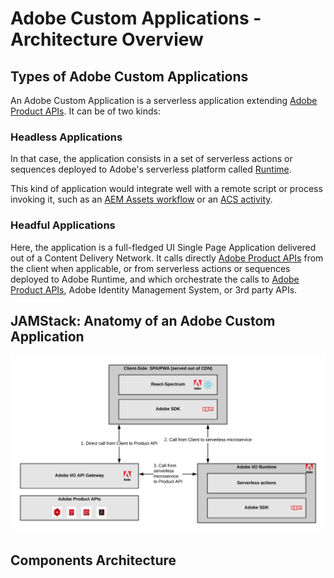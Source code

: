 # Adobe Custom Applications - Architecture Overview

## Types of Adobe Custom Applications

An Adobe Custom Application is a serverless application extending [Adobe Product APIs](https://www.adobe.io/apis.html).
It can be of two kinds:

### Headless Applications

In that case, the application consists in a set of serverless actions or sequences deployed to Adobe's serverless platform called [Runtime](https://github.com/AdobeDocs/adobeio-runtime).

This kind of application would integrate well with a remote script or process invoking it, such as an [AEM Assets workflow](https://docs.adobe.com/content/help/en/experience-manager-65/assets/using/assets-workflow.html) or an [ACS activity](https://docs.adobe.com/content/help/en/campaign-standard/using/managing-processes-and-data/data-management-activities/external-api.html).

### Headful Applications

Here, the application is a full-fledged UI Single Page Application delivered out of a Content Delivery Network. It calls directly [Adobe Product APIs](https://www.adobe.io/apis.html) from the client when applicable, or from serverless actions or sequences deployed to Adobe Runtime, and which orchestrate the calls to [Adobe Product APIs](https://www.adobe.io/apis.html), Adobe Identity Management System, or 3rd party APIs.

## JAMStack: Anatomy of an Adobe Custom Application

![JAMStack Architecture](jamstack-anatomy-application.png)

## Components Architecture

